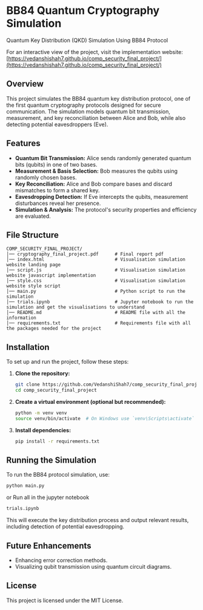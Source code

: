 # BB84 Quantum Cryptography Simulation
Quantum Key Distribution (QKD)  Simulation Using BB84 Protocol

For an interactive view of the project, visit the implementation website: [https://vedanshishah7.github.io/comp_security_final_project/](https://vedanshishah7.github.io/comp_security_final_project/)

## Overview
This project simulates the BB84 quantum key distribution protocol, one of the first quantum cryptography protocols designed for secure communication. The simulation models quantum bit transmission, measurement, and key reconciliation between Alice and Bob, while also detecting potential eavesdroppers (Eve).

## Features
- **Quantum Bit Transmission:** Alice sends randomly generated quantum bits (qubits) in one of two bases.
- **Measurement & Basis Selection:** Bob measures the qubits using randomly chosen bases.
- **Key Reconciliation:** Alice and Bob compare bases and discard mismatches to form a shared key.
- **Eavesdropping Detection:** If Eve intercepts the qubits, measurement disturbances reveal her presence.
- **Simulation & Analysis:** The protocol's security properties and efficiency are evaluated.

## File Structure
```
COMP_SECURITY_FINAL_PROJECT/
│── cryptography_final_project.pdf      # Final report pdf
│── index.html                          # Visualisation simulation website landing page
│── script.js                           # Visualisation simulation website javascript implementation
│── style.css                           # Visualisation simulation website style script
│── main.py                             # Python script to run the simulation
│── trials.ipynb                        # Jupyter notebook to run the simulation and get the visualisations to understand
│── README.md                           # README file with all the information
│── requirements.txt                    # Requirements file with all the packages needed for the project
```

## Installation
To set up and run the project, follow these steps:

1. **Clone the repository:**
   ```sh
   git clone https://github.com/VedanshiShah7/comp_security_final_project.git
   cd comp_security_final_project
   ```

2. **Create a virtual environment (optional but recommended):**
   ```sh
   python -m venv venv
   source venv/bin/activate  # On Windows use `venv\Scripts\activate`
   ```

3. **Install dependencies:**
   ```sh
   pip install -r requirements.txt
   ```

## Running the Simulation
To run the BB84 protocol simulation, use:
```sh
python main.py
```
or
Run all in the jupyter notebook
 ```sh
trials.ipynb
```

This will execute the key distribution process and output relevant results, including detection of potential eavesdropping.


## Future Enhancements
- Enhancing error correction methods.
- Visualizing qubit transmission using quantum circuit diagrams.

## License
This project is licensed under the MIT License.
